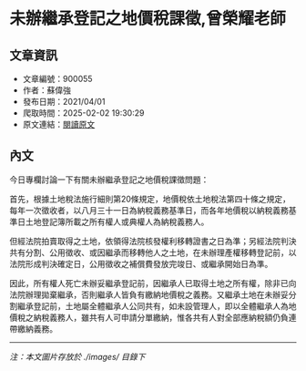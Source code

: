 # 未辦繼承登記之地價稅課徵,曾榮耀老師

## 文章資訊
- 文章編號：900055
- 作者：蘇偉強
- 發布日期：2021/04/01
- 爬取時間：2025-02-02 19:30:29
- 原文連結：[閱讀原文](https://real-estate.get.com.tw/Columns/detail.aspx?no=900055)

## 內文
今日專欄討論一下有關未辦繼承登記之地價稅課徵問題：

首先，根據土地稅法施行細則第20條規定，地價稅依土地稅法第四十條之規定，每年一次徵收者，以八月三十一日為納稅義務基準日，而各年地價稅以納稅義務基準日土地登記簿所載之所有權人或典權人為納稅義務人。

但經法院拍賣取得之土地，依領得法院核發權利移轉證書之日為準；另經法院判決共有分割、公用徵收、或因繼承而移轉他人之土地，在未辦理產權移轉登記前，以法院形成判決確定日，公用徵收之補償費發放完竣日、或繼承開始日為準。

因此，所有權人死亡未辦妥繼承登記前，因繼承人已取得土地之所有權，除非已向法院辦理拋棄繼承，否則繼承人皆負有繳納地價稅之義務。又繼承土地在未辦妥分割繼承登記前，土地屬全體繼承人公同共有，如未設管理人，即以全體繼承人為地價稅之納稅義務人，雖共有人可申請分單繳納，惟各共有人對全部應納稅額仍負連帶繳納義務。

---
*注：本文圖片存放於 ./images/ 目錄下*
